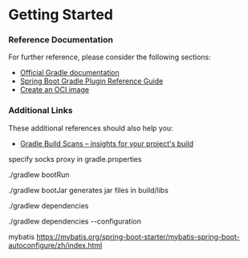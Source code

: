 # Getting Started

### Reference Documentation
For further reference, please consider the following sections:

* [Official Gradle documentation](https://docs.gradle.org)
* [Spring Boot Gradle Plugin Reference Guide](https://docs.spring.io/spring-boot/3.3.5/gradle-plugin)
* [Create an OCI image](https://docs.spring.io/spring-boot/3.3.5/gradle-plugin/packaging-oci-image.html)

### Additional Links
These additional references should also help you:

* [Gradle Build Scans – insights for your project's build](https://scans.gradle.com#gradle)


specify socks proxy in gradle.properties

./gradlew bootRun  

./gradlew bootJar generates jar files in build/libs

./gradlew dependencies 

./gradlew dependencies --configuration <dependency-configuration-name>


mybatis https://mybatis.org/spring-boot-starter/mybatis-spring-boot-autoconfigure/zh/index.html
